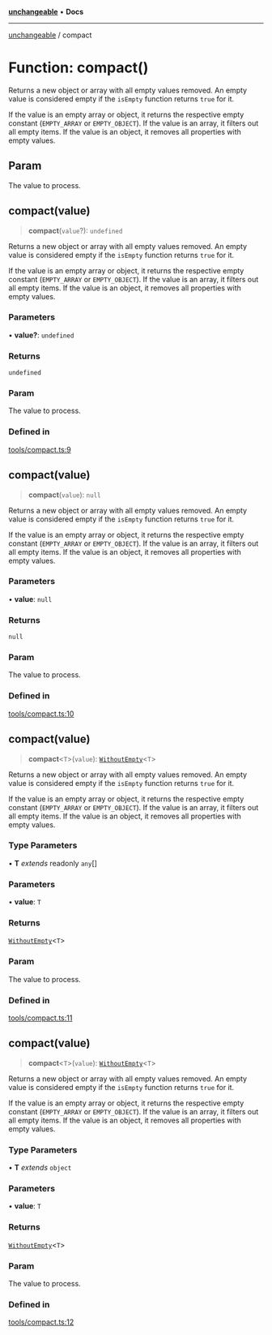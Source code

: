 [**unchangeable**](../README.md) • **Docs**

***

[unchangeable](../README.md) / compact

# Function: compact()

Returns a new object or array with all empty values removed.
An empty value is considered empty if the `isEmpty` function returns `true` for it.

If the value is an empty array or object, it returns the respective empty constant (`EMPTY_ARRAY` or `EMPTY_OBJECT`).
If the value is an array, it filters out all empty items.
If the value is an object, it removes all properties with empty values.

## Param

The value to process.

## compact(value)

> **compact**(`value`?): `undefined`

Returns a new object or array with all empty values removed.
An empty value is considered empty if the `isEmpty` function returns `true` for it.

If the value is an empty array or object, it returns the respective empty constant (`EMPTY_ARRAY` or `EMPTY_OBJECT`).
If the value is an array, it filters out all empty items.
If the value is an object, it removes all properties with empty values.

### Parameters

• **value?**: `undefined`

### Returns

`undefined`

### Param

The value to process.

### Defined in

[tools/compact.ts:9](https://github.com/nevoland/unchangeable/blob/2346b066c6a3bcab5cd6c3ea00a37b523802ea73/lib/tools/compact.ts#L9)

## compact(value)

> **compact**(`value`): `null`

Returns a new object or array with all empty values removed.
An empty value is considered empty if the `isEmpty` function returns `true` for it.

If the value is an empty array or object, it returns the respective empty constant (`EMPTY_ARRAY` or `EMPTY_OBJECT`).
If the value is an array, it filters out all empty items.
If the value is an object, it removes all properties with empty values.

### Parameters

• **value**: `null`

### Returns

`null`

### Param

The value to process.

### Defined in

[tools/compact.ts:10](https://github.com/nevoland/unchangeable/blob/2346b066c6a3bcab5cd6c3ea00a37b523802ea73/lib/tools/compact.ts#L10)

## compact(value)

> **compact**\<`T`\>(`value`): [`WithoutEmpty`](../type-aliases/WithoutEmpty.md)\<`T`\>

Returns a new object or array with all empty values removed.
An empty value is considered empty if the `isEmpty` function returns `true` for it.

If the value is an empty array or object, it returns the respective empty constant (`EMPTY_ARRAY` or `EMPTY_OBJECT`).
If the value is an array, it filters out all empty items.
If the value is an object, it removes all properties with empty values.

### Type Parameters

• **T** *extends* readonly `any`[]

### Parameters

• **value**: `T`

### Returns

[`WithoutEmpty`](../type-aliases/WithoutEmpty.md)\<`T`\>

### Param

The value to process.

### Defined in

[tools/compact.ts:11](https://github.com/nevoland/unchangeable/blob/2346b066c6a3bcab5cd6c3ea00a37b523802ea73/lib/tools/compact.ts#L11)

## compact(value)

> **compact**\<`T`\>(`value`): [`WithoutEmpty`](../type-aliases/WithoutEmpty.md)\<`T`\>

Returns a new object or array with all empty values removed.
An empty value is considered empty if the `isEmpty` function returns `true` for it.

If the value is an empty array or object, it returns the respective empty constant (`EMPTY_ARRAY` or `EMPTY_OBJECT`).
If the value is an array, it filters out all empty items.
If the value is an object, it removes all properties with empty values.

### Type Parameters

• **T** *extends* `object`

### Parameters

• **value**: `T`

### Returns

[`WithoutEmpty`](../type-aliases/WithoutEmpty.md)\<`T`\>

### Param

The value to process.

### Defined in

[tools/compact.ts:12](https://github.com/nevoland/unchangeable/blob/2346b066c6a3bcab5cd6c3ea00a37b523802ea73/lib/tools/compact.ts#L12)

